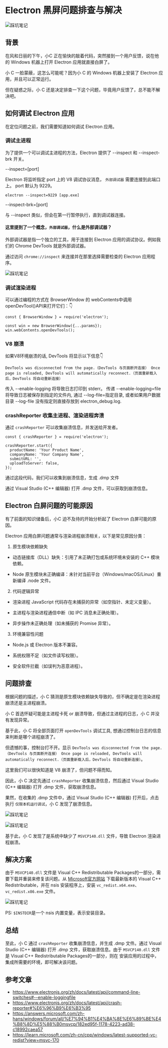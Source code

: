 # Electron 黑屏问题排查与解决

![踩坑笔记](./../../public/assets/踩坑笔记/21.jpg)

## 背景

在风和日丽的下午，小C 正在愉快的敲着代码，突然接到一个用户反馈，说在他的 Windows 机器上打开 Electron 应用就直接白屏了。

小 C 一脸蒙蔽，这怎么可能呢？因为小 C 的 Windows 机器上安装了 Electron 应用，并且可以正常运行。

但在疑惑之际，小 C 还是决定排查一下这个问题，毕竟用户反馈了，总不能不解决吧。


## 如何调试 Electron 应用

在定位问题之前，我们需要知道如何调试 Electron 应用。

### 调试主进程

为了提供一个可以调试主进程的方法，Electron 提供了 --inspect 和 --inspect-brk 开关。

--inspect=[port]

Electron 将监听指定 port 上的 V8 调试协议消息， `外部调试器` 需要连接到此端口上。 port 默认为 9229。

```shell
electron --inspect=9229 [app.exe]
```

--inspect-brk=[port]

与 --inspect 类似，但会在第一行暂停执行，直到调试器连接。


#### 这里提到了一个概念，`外部调试器`，什么是外部调试器？

外部调试器是指一个独立的工具，用于连接到 Electron 应用的调试协议。例如我们的 Chrome DevTools 就是外部调试器。

通过访问 `chrome://inspect` 来连接并在那里选择需要检查的 Electron 应用程序。

![踩坑笔记](./../../public/assets/踩坑笔记/17.png) 


### 调试渲染进程

可以通过编程的方式在 BrowserWindow 的 webContents中调用openDevTool()API来打开它们：👇

```Js
const { BrowserWindow } = require('electron');

const win = new BrowserWindow({...params});
win.webContents.openDevTools();
```


### V8 崩溃

如果V8环境崩溃的话, DevTools 将显示以下信息👇

`
DevTools was disconnected from the page.（DevTools 与页面断开连接） Once page is reloaded, DevTools will automatically reconnect.（页面重新载入后，DevTools 将自动重新连接）
`

传入 --enable-logging 将导致日志打印到 stderr。 传递 --enable-logging=file 将导致日志被保存到指定的文件内, 通过 --log-file=指定目录, 或者如果用户数据目录 --log-file 没有指定则直接存放到 electron_debug.log.


### crashReporter 收集主进程、渲染进程奔溃 

通过 `crashReporter` 可以收集崩溃信息，并发送给开发者。

```Js
const { crashReporter } = require('electron');

crashReporter.start({
  productName: 'Your Product Name',
  companyName: 'Your Company Name',
  submitURL: '',
  uploadToServer: false,
});
```

通过这段代码，我们可以收集到崩溃信息，生成 .dmp 文件

通过 Visual Studio (C++ 编辑器) 打开 .dmp 文件，可以获取到崩溃信息。

## Electron 白屏问题的可能原因

有了前面的知识储备后，小C 迫不及待的开始分析起了 Electron 白屏可能的原因。

Electron 应用白屏问题通常与渲染进程崩溃相关，以下是常见原因分类：

1. 原生模块依赖缺失

- 动态链接库（DLL）缺失：引用了未正确打包或系统环境未安装的 C++ 模块依赖。

- Node 原生模块未正确编译：未针对当前平台（Windows/macOS/Linux）重新编译 .node 文件。

2. 代码逻辑异常
   
- 渲染进程 JavaScript 代码存在未捕获的异常（如空指针、未定义变量）。

- 主进程与渲染进程通信中断（如 IPC 消息未正确处理）。

- 异步操作未正确处理（如未捕获的 Promise 异常）。

3. 环境兼容性问题
   
- Node.js 或 Electron 版本不兼容。

- 系统权限不足（如文件读写权限）。

- 安全软件拦截（如误判为恶意进程）。


## 问题排查

根据问题的描述，小 C 猜测是原生模块依赖缺失导致的，但不确定是在渲染进程崩溃还是主进程崩溃。

小 C 首选怀疑可能是主进程卡死 or 崩溃导致，但通过主进程的日志，小 C 并没有发现异常。

基于此，小 C 将全部页面打开 `openDevTools` 调试工具, 想通过控制台日志的信息来判断是哪个进程崩溃了。

但遗憾的事，控制台打不开。显示 `DevTools was disconnected from the page.（DevTools 与页面断开连接） Once page is reloaded, DevTools will automatically reconnect.（页面重新载入后，DevTools 将自动重新连接）`。

这里我们可以很快知道是 V8 崩溃了，但问题不得而知。

因此，小 C 决定先通过 `crashReporter` 收集崩溃信息，然后通过 Visual Studio (C++ 编辑器) 打开 .dmp 文件，获取崩溃信息。

果然，在收集的 .dmp 文件中，通过 Visual Studio (C++ 编辑器) 打开后，点击执行 `仅限本机运行调试`，小 C 发现了崩溃信息。

![踩坑笔记](./../../public/assets/踩坑笔记/18.png) 


![踩坑笔记](./../../public/assets/踩坑笔记/19.png) 

基于此，小 C 发现了是系统中缺少了 `MSVCP140.dll` 文件，导致 Electron 渲染进程崩溃。


## 解决方案

由于 `MSVCP140.dll` 文件是 Visual C++ Redistributable Packages的一部分，需要下载并重装来修复该问题。从 [Microsoft官方网站]( https://learn.microsoft.com/zh-cn/cpp/windows/latest-supported-vc-redist?view=msvc-170) 下载最新版本的 Visual C++ Redistributable，并在 nsis 安装程序上，安装 `vc_redist.x64.exe`、 `vc_redist.x86.exe` 文件。


![踩坑笔记](./../../public/assets/踩坑笔记/20.png) 

PS: `$INSTDIR`是一个 nsis 内置变量，表示安装目录。


## 总结

至此，小 C 通过 `crashReporter` 收集崩溃信息，并生成 .dmp 文件。通过 Visual Studio (C++ 编辑器) 打开 .dmp 文件，获取崩溃信息。由于 `MSVCP140.dll` 文件是 Visual C++ Redistributable Packages的一部分，则在 安装应用的过程中，集成所需要的环境，即可解决该问题。


## 参考文章
- https://www.electronjs.org/zh/docs/latest/api/command-line-switches#--enable-loggingfile
- https://www.electronjs.org/zh/docs/latest/api/crash-reporter#%E6%96%B9%E6%B3%95
- https://answers.microsoft.com/zh-hans/windows/forum/all/%E7%94%B1%E4%BA%8E%E6%89%BE%E4%B8%8D%E5%88%B0msvcp/182ed95f-1178-4223-ad38-c18992caea57
- https://learn.microsoft.com/zh-cn/cpp/windows/latest-supported-vc-redist?view=msvc-170

